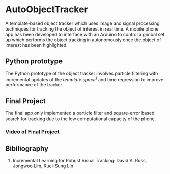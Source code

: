 # AutoObjectTracker

A template-based object tracker which uses image and signal processing techniques for tracking the object of interest in real time.
A mobile phone app has been developed to interface with an Arduino to control a gimbal set up which performs the object tracking in autonomously once the object of interest has been highlighted.

## Python prototype

The Python prototype of the object tracker involves particle filtering with incremental updates of the _template space_<sup>[1](http://www.cs.toronto.edu/~dross/ivt/RossLimLinYang_ijcv.pdf)</sup> and time regression to improve performance of the tracker

## Final Project

The final app only implemented a particle filter and square-error based search for tracking due to the low computational capacity of the phone. 

### [Video of Final Project](https://youtu.be/XVJCpAkSh5U)

## Bibiliography

1. Incremental Learning for Robust Visual Tracking: David A. Ross, Jongwoo Lim, Ruei-Sung Lin 

